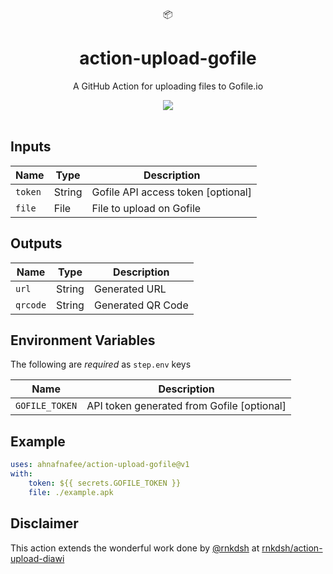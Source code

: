 <div align="center">
  📦
</div>
<h1 align="center">
  action-upload-gofile
</h1>

<p align="center">
   A GitHub Action for uploading files to Gofile.io
</p>

<div align="center">
  <a href="https://github.com/ahnafnafee/action-upload-gofile/actions">
		<img src="https://github.com/ahnafnafee/action-upload-gofile/workflows/main/badge.svg"/>
	</a>
</div>

<br />

## Inputs

| Name    | Type   | Description                        |
| ------- | ------ | ---------------------------------- |
| `token` | String | Gofile API access token [optional] |
| `file`  | File   | File to upload on Gofile           |

## Outputs

| Name     | Type   | Description       |
| -------- | ------ | ----------------- |
| `url`    | String | Generated URL     |
| `qrcode` | String | Generated QR Code |

## Environment Variables

The following are _required_ as `step.env` keys

| Name           | Description                                |
| -------------- | ------------------------------------------ |
| `GOFILE_TOKEN` | API token generated from Gofile [optional] |

## Example

```yaml
uses: ahnafnafee/action-upload-gofile@v1
with:
    token: ${{ secrets.GOFILE_TOKEN }}
    file: ./example.apk
```

## Disclaimer

This action extends the wonderful work done by [@rnkdsh](https://github.com/rnkdsh) at [rnkdsh/action-upload-diawi](https://github.com/rnkdsh/action-upload-diawi)

